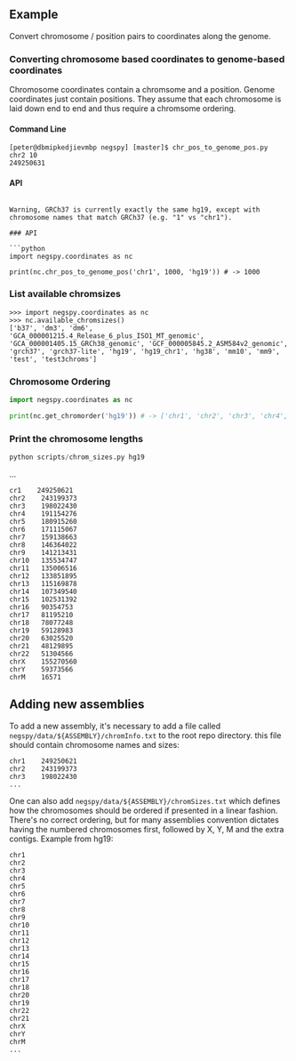 ## Example

Convert chromosome / position pairs to coordinates along the genome.

### Converting chromosome based coordinates to genome-based coordinates

Chromosome coordinates contain a chromsome and a position. Genome coordinates
just contain positions. They assume that each chromosome is laid down end to
end and thus require a chromsome ordering.

#### Command Line

```
[peter@dbmipkedjievmbp negspy] [master]$ chr_pos_to_genome_pos.py
chr2 10
249250631
```

#### API

```

Warning, GRCh37 is currently exactly the same hg19, except with chromosome names that match GRCh37 (e.g. "1" vs "chr1").

### API

```python
import negspy.coordinates as nc

print(nc.chr_pos_to_genome_pos('chr1', 1000, 'hg19')) # -> 1000
```

### List available chromsizes

```
>>> import negspy.coordinates as nc
>>> nc.available_chromsizes()
['b37', 'dm3', 'dm6', 'GCA_000001215.4_Release_6_plus_ISO1_MT_genomic', 'GCA_000001405.15_GRCh38_genomic', 'GCF_000005845.2_ASM584v2_genomic', 'grch37', 'grch37-lite', 'hg19', 'hg19_chr1', 'hg38', 'mm10', 'mm9', 'test', 'test3chroms']
```

### Chromosome Ordering


```python
import negspy.coordinates as nc

print(nc.get_chromorder('hg19')) # -> ['chr1', 'chr2', 'chr3', 'chr4', 'chr5', 'chr6', 'chr7', 'chr8', 'chr9', 'chr10', 'chr11', 'chr12', 'chr13', 'chr14', 'chr15', 'chr16', 'chr17', 'chr18', 'chr19', 'chr20', 'chr21', 'chr22', 'chrX', 'chrY', 'chrM']
```

### Print the chromosome lengths

```python
python scripts/chrom_sizes.py hg19
```
...
```
cr1    249250621
chr2    243199373
chr3    198022430
chr4    191154276
chr5    180915260
chr6    171115067
chr7    159138663
chr8    146364022
chr9    141213431
chr10   135534747
chr11   135006516
chr12   133851895
chr13   115169878
chr14   107349540
chr15   102531392
chr16   90354753
chr17   81195210
chr18   78077248
chr19   59128983
chr20   63025520
chr21   48129895
chr22   51304566
chrX    155270560
chrY    59373566
chrM    16571
```

## Adding new assemblies

To add a new assembly, it's necessary to add a file called
`negspy/data/${ASSEMBLY}/chromInfo.txt` to the root repo directory. this file
should contain chromosome names and sizes:


```
chr1	249250621
chr2	243199373
chr3	198022430
...
```

One can also add `negspy/data/${ASSEMBLY}/chromSizes.txt` which defines how the
chromosomes should be ordered if presented in a linear fashion. There's no
correct ordering, but for many assemblies convention dictates having the
numbered chromosomes first, followed by X, Y, M and the extra contigs. Example
from hg19:

```
chr1
chr2
chr3
chr4
chr5
chr6
chr7
chr8
chr9
chr10
chr11
chr12
chr13
chr14
chr15
chr16
chr17
chr18
chr20
chr19
chr22
chr21
chrX
chrY
chrM
...
```


